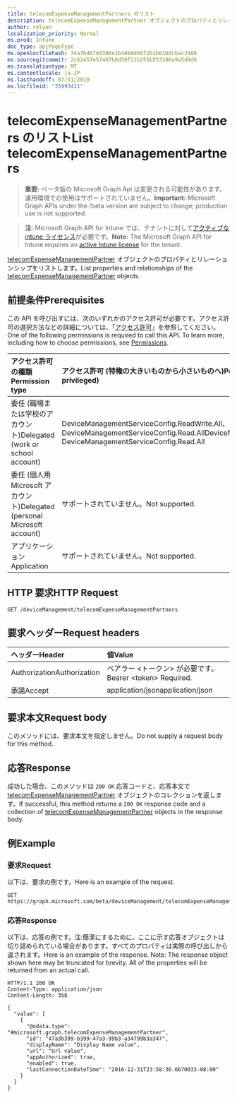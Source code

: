 ```yaml
---
title: telecomExpenseManagementPartners のリスト
description: telecomExpenseManagementPartner オブジェクトのプロパティとリレーションシップをリストします。
author: rolyon
localization_priority: Normal
ms.prod: Intune
doc_type: apiPageType
ms.openlocfilehash: 34a7bd6740386e1b4868d68f2b1b616dcbac3486
ms.sourcegitcommit: 2c62457e57467b8d50f21b255b553106a9a5d8d6
ms.translationtype: MT
ms.contentlocale: ja-JP
ms.lasthandoff: 07/31/2019
ms.locfileid: "35993411"
---
```

# <a name="list-telecomexpensemanagementpartners"></a><span data-ttu-id="6eded-103">telecomExpenseManagementPartners のリスト</span><span class="sxs-lookup"><span data-stu-id="6eded-103">List telecomExpenseManagementPartners</span></span>

> <span data-ttu-id="6eded-104">**重要:** ベータ版の Microsoft Graph Api は変更される可能性があります。運用環境での使用はサポートされていません。</span><span class="sxs-lookup"><span data-stu-id="6eded-104">**Important:** Microsoft Graph APIs under the /beta version are subject to change; production use is not supported.</span></span>

> <span data-ttu-id="6eded-105">**注:** Microsoft Graph API for Intune では、テナントに対して[アクティブな intune ライセンス](https://go.microsoft.com/fwlink/?linkid=839381)が必要です。</span><span class="sxs-lookup"><span data-stu-id="6eded-105">**Note:** The Microsoft Graph API for Intune requires an [active Intune license](https://go.microsoft.com/fwlink/?linkid=839381) for the tenant.</span></span>

<span data-ttu-id="6eded-106">[telecomExpenseManagementPartner](../resources/intune-tem-telecomexpensemanagementpartner.md) オブジェクトのプロパティとリレーションシップをリストします。</span><span class="sxs-lookup"><span data-stu-id="6eded-106">List properties and relationships of the [telecomExpenseManagementPartner](../resources/intune-tem-telecomexpensemanagementpartner.md) objects.</span></span>

## <a name="prerequisites"></a><span data-ttu-id="6eded-107">前提条件</span><span class="sxs-lookup"><span data-stu-id="6eded-107">Prerequisites</span></span>
<span data-ttu-id="6eded-p101">この API を呼び出すには、次のいずれかのアクセス許可が必要です。アクセス許可の選択方法などの詳細については、「[アクセス許可](/graph/permissions-reference)」を参照してください。</span><span class="sxs-lookup"><span data-stu-id="6eded-p101">One of the following permissions is required to call this API. To learn more, including how to choose permissions, see [Permissions](/graph/permissions-reference).</span></span>

|<span data-ttu-id="6eded-110">アクセス許可の種類</span><span class="sxs-lookup"><span data-stu-id="6eded-110">Permission type</span></span>|<span data-ttu-id="6eded-111">アクセス許可 (特権の大きいものから小さいものへ)</span><span class="sxs-lookup"><span data-stu-id="6eded-111">Permissions (from most to least privileged)</span></span>|
|:---|:---|
|<span data-ttu-id="6eded-112">委任 (職場または学校のアカウント)</span><span class="sxs-lookup"><span data-stu-id="6eded-112">Delegated (work or school account)</span></span>|<span data-ttu-id="6eded-113">DeviceManagementServiceConfig.ReadWrite.All、DeviceManagementServiceConfig.Read.All</span><span class="sxs-lookup"><span data-stu-id="6eded-113">DeviceManagementServiceConfig.ReadWrite.All, DeviceManagementServiceConfig.Read.All</span></span>|
|<span data-ttu-id="6eded-114">委任 (個人用 Microsoft アカウント)</span><span class="sxs-lookup"><span data-stu-id="6eded-114">Delegated (personal Microsoft account)</span></span>|<span data-ttu-id="6eded-115">サポートされていません。</span><span class="sxs-lookup"><span data-stu-id="6eded-115">Not supported.</span></span>|
|<span data-ttu-id="6eded-116">アプリケーション</span><span class="sxs-lookup"><span data-stu-id="6eded-116">Application</span></span>|<span data-ttu-id="6eded-117">サポートされていません。</span><span class="sxs-lookup"><span data-stu-id="6eded-117">Not supported.</span></span>|

## <a name="http-request"></a><span data-ttu-id="6eded-118">HTTP 要求</span><span class="sxs-lookup"><span data-stu-id="6eded-118">HTTP Request</span></span>
<!-- {
  "blockType": "ignored"
}
-->
``` http
GET /deviceManagement/telecomExpenseManagementPartners
```

## <a name="request-headers"></a><span data-ttu-id="6eded-119">要求ヘッダー</span><span class="sxs-lookup"><span data-stu-id="6eded-119">Request headers</span></span>
|<span data-ttu-id="6eded-120">ヘッダー</span><span class="sxs-lookup"><span data-stu-id="6eded-120">Header</span></span>|<span data-ttu-id="6eded-121">値</span><span class="sxs-lookup"><span data-stu-id="6eded-121">Value</span></span>|
|:---|:---|
|<span data-ttu-id="6eded-122">Authorization</span><span class="sxs-lookup"><span data-stu-id="6eded-122">Authorization</span></span>|<span data-ttu-id="6eded-123">ベアラー &lt;トークン&gt; が必要です。</span><span class="sxs-lookup"><span data-stu-id="6eded-123">Bearer &lt;token&gt; Required.</span></span>|
|<span data-ttu-id="6eded-124">承諾</span><span class="sxs-lookup"><span data-stu-id="6eded-124">Accept</span></span>|<span data-ttu-id="6eded-125">application/json</span><span class="sxs-lookup"><span data-stu-id="6eded-125">application/json</span></span>|

## <a name="request-body"></a><span data-ttu-id="6eded-126">要求本文</span><span class="sxs-lookup"><span data-stu-id="6eded-126">Request body</span></span>
<span data-ttu-id="6eded-127">このメソッドには、要求本文を指定しません。</span><span class="sxs-lookup"><span data-stu-id="6eded-127">Do not supply a request body for this method.</span></span>

## <a name="response"></a><span data-ttu-id="6eded-128">応答</span><span class="sxs-lookup"><span data-stu-id="6eded-128">Response</span></span>
<span data-ttu-id="6eded-129">成功した場合、このメソッドは `200 OK` 応答コードと、応答本文で [telecomExpenseManagementPartner](../resources/intune-tem-telecomexpensemanagementpartner.md) オブジェクトのコレクションを返します。</span><span class="sxs-lookup"><span data-stu-id="6eded-129">If successful, this method returns a `200 OK` response code and a collection of [telecomExpenseManagementPartner](../resources/intune-tem-telecomexpensemanagementpartner.md) objects in the response body.</span></span>

## <a name="example"></a><span data-ttu-id="6eded-130">例</span><span class="sxs-lookup"><span data-stu-id="6eded-130">Example</span></span>

### <a name="request"></a><span data-ttu-id="6eded-131">要求</span><span class="sxs-lookup"><span data-stu-id="6eded-131">Request</span></span>
<span data-ttu-id="6eded-132">以下は、要求の例です。</span><span class="sxs-lookup"><span data-stu-id="6eded-132">Here is an example of the request.</span></span>
``` http
GET https://graph.microsoft.com/beta/deviceManagement/telecomExpenseManagementPartners
```

### <a name="response"></a><span data-ttu-id="6eded-133">応答</span><span class="sxs-lookup"><span data-stu-id="6eded-133">Response</span></span>
<span data-ttu-id="6eded-p102">以下は、応答の例です。注:簡潔にするために、ここに示す応答オブジェクトは切り詰められている場合があります。すべてのプロパティは実際の呼び出しから返されます。</span><span class="sxs-lookup"><span data-stu-id="6eded-p102">Here is an example of the response. Note: The response object shown here may be truncated for brevity. All of the properties will be returned from an actual call.</span></span>
``` http
HTTP/1.1 200 OK
Content-Type: application/json
Content-Length: 358

{
  "value": [
    {
      "@odata.type": "#microsoft.graph.telecomExpenseManagementPartner",
      "id": "47a3b399-b399-47a3-99b3-a34799b3a347",
      "displayName": "Display Name value",
      "url": "Url value",
      "appAuthorized": true,
      "enabled": true,
      "lastConnectionDateTime": "2016-12-31T23:58:36.6670033-08:00"
    }
  ]
}
```





